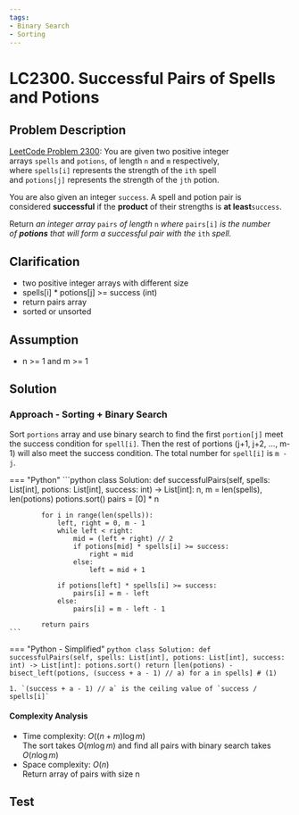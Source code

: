 ```yaml
---
tags:
- Binary Search
- Sorting
---
```


# LC2300. Successful Pairs of Spells and Potions
## Problem Description
[LeetCode Problem 2300](https://leetcode.com/problems/successful-pairs-of-spells-and-potions): You are given two positive integer arrays `spells` and `potions`, of length `n` and `m` respectively, where `spells[i]` represents the strength of the `ith` spell and `potions[j]` represents the strength of the `jth` potion.

You are also given an integer `success`. A spell and potion pair is considered **successful** if the **product** of their strengths is **at least**`success`.

Return _an integer array_ `pairs` _of length_ `n` _where_ `pairs[i]` _is the number of **potions** that will form a successful pair with the_ `ith` _spell._

## Clarification
- two positive integer arrays with different size
- spells[i] * potions[j] >=  success (int)
- return pairs array
- sorted or unsorted

## Assumption
- n >= 1 and m >= 1

## Solution
### Approach - Sorting + Binary Search
Sort `portions` array and use binary search to find the first `portion[j]` meet the success condition for `spell[i]`. Then the rest of portions (j+1, j+2, ..., m-1) will also meet the success condition. The total number for `spell[i]` is `m - j`. 

=== "Python"
    ```python
    class Solution:
        def successfulPairs(self, spells: List[int], potions: List[int], success: int) -> List[int]:
            n, m = len(spells), len(potions)
            potions.sort()
            pairs = [0] * n

            for i in range(len(spells)):
                left, right = 0, m - 1
                while left < right:
                    mid = (left + right) // 2
                    if potions[mid] * spells[i] >= success:
                        right = mid
                    else:
                        left = mid + 1

                if potions[left] * spells[i] >= success:
                    pairs[i] = m - left
                else:
                    pairs[i] = m - left - 1

            return pairs
    ```

=== "Python - Simplified"
    ```python
    class Solution:
        def successfulPairs(self, spells: List[int], potions: List[int], success: int) -> List[int]:
            potions.sort()
            return [len(potions) - bisect_left(potions, (success + a - 1) // a) for a in spells] # (1)
    ```

    1. `(success + a - 1) // a` is the ceiling value of `success / spells[i]`

#### Complexity Analysis
* Time complexity: $O((n + m) \log m)$  
The sort takes $O(m \log m)$ and find all pairs with binary search takes $O(n \log m)$
* Space complexity: $O(n)$  
Return array of pairs with size n

## Test